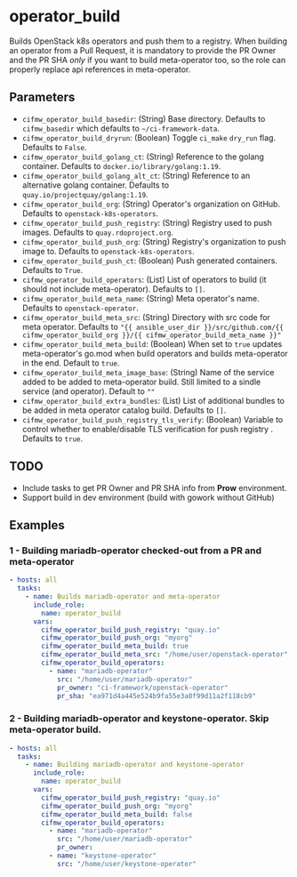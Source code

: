 # operator_build
Builds OpenStack k8s operators and push them to a registry.
When building an operator from a Pull Request, it is mandatory to provide the PR Owner and the PR SHA *only* if
you want to build meta-operator too, so the role can properly replace api references in meta-operator.

## Parameters
* `cifmw_operator_build_basedir`: (String) Base directory. Defaults to `cifmw_basedir` which defaults to `~/ci-framework-data`.
* `cifmw_operator_build_dryrun`: (Boolean) Toggle `ci_make` `dry_run` flag. Defaults to `False`.
* `cifmw_operator_build_golang_ct`: (String) Reference to the golang container. Defaults to `docker.io/library/golang:1.19`.
* `cifmw_operator_build_golang_alt_ct`: (String) Reference to an alternative golang container. Defaults to `quay.io/projectquay/golang:1.19`.
* `cifmw_operator_build_org`: (String) Operator's organization on GitHub. Defaults to `openstack-k8s-operators`.
* `cifmw_operator_build_push_registry`: (String) Registry used to push images. Defaults to `quay.rdoproject.org`.
* `cifmw_operator_build_push_org`: (String) Registry's organization to push image to. Defaults to `openstack-k8s-operators`.
* `cifmw_operator_build_push_ct`: (Boolean) Push generated containers. Defaults to `True`.
* `cifmw_operator_build_operators`: (List) List of operators to build (it should not include meta-operator). Defaults to `[]`.
* `cifmw_operator_build_meta_name`: (String) Meta operator's name. Defaults to `openstack-operator`.
* `cifmw_operator_build_meta_src`: (String) Directory with src code for meta operator. Defaults to `"{{ ansible_user_dir }}/src/github.com/{{ cifmw_operator_build_org }}/{{ cifmw_operator_build_meta_name }}"`
* `cifmw_operator_build_meta_build`: (Boolean) When set to `true` updates meta-operator's go.mod when build operators and builds meta-operator in the end. Default to `true`.
* `cifmw_operator_build_meta_image_base`: (String) Name of the service added to be added to meta-operator build. Still limited to a sindle service (and operator). Default to `""`
* `cifmw_operator_build_extra_bundles`: (List) List of additional bundles to be added in meta operator catalog build. Defaults to `[]`.
* `cifmw_operator_build_push_registry_tls_verify`: (Boolean) Variable to control whether to enable/disable TLS verification for push registry . Defaults to `true`.

## TODO
* Include tasks to get PR Owner and PR SHA info from **Prow** environment.
* Support build in dev environment (build with gowork without GitHub)

## Examples
### 1 - Building mariadb-operator checked-out from a PR and meta-operator
```yaml
- hosts: all
  tasks:
    - name: Builds mariadb-operator and meta-operator
      include_role:
        name: operator_build
      vars:
        cifmw_operator_build_push_registry: "quay.io"
        cifmw_operator_build_push_org: "myorg"
        cifmw_operator_build_meta_build: true
        cifmw_operator_build_meta_src: "/home/user/openstack-operator"
        cifmw_operator_build_operators:
          - name: "mariadb-operator"
            src: "/home/user/mariadb-operator"
            pr_owner: "ci-framework/openstack-operator"
            pr_sha: "ea971d4a445e524b9fa55e3a0f99d11a2f118cb9"
```

### 2 - Building mariadb-operator and keystone-operator. Skip meta-operator build.
```yaml
- hosts: all
  tasks:
    - name: Building mariadb-operator and keystone-operator
      include_role:
        name: operator_build
      vars:
        cifmw_operator_build_push_registry: "quay.io"
        cifmw_operator_build_push_org: "myorg"
        cifmw_operator_build_meta_build: false
        cifmw_operator_build_operators:
          - name: "mariadb-operator"
            src: "/home/user/mariadb-operator"
            pr_owner:
          - name: "keystone-operator"
            src: "/home/user/keystone-operator"
```
